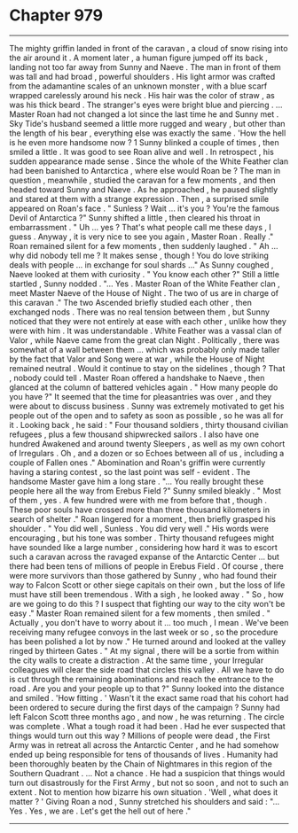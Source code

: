 
# Chapter 979


---

The mighty griffin landed in front of the caravan , a cloud of snow rising into the air around it . A moment later , a human figure jumped off its back , landing not too far away from Sunny and Naeve .
The man in front of them was tall and had broad , powerful shoulders . His light armor was crafted from the adamantine scales of an unknown monster , with a blue scarf wrapped carelessly around his neck . His hair was the color of straw , as was his thick beard .
The stranger's eyes were bright blue and piercing .
... Master Roan had not changed a lot since the last time he and Sunny met . Sky Tide's husband seemed a little more rugged and weary , but other than the length of his bear , everything else was exactly the same .
'How the hell is he even more handsome now ? 1 Sunny blinked a couple of times , then smiled a little .
It was good to see Roan alive and well .
In retrospect , his sudden appearance made sense . Since the whole of the White Feather clan had been banished to Antarctica , where else would Roan be ?
The man in question , meanwhile , studied the caravan for a few moments , and then headed toward Sunny and Naeve . As he approached , he paused slightly and stared at them with a strange expression . Then , a surprised smile appeared on Roan's face .
" Sunless ? Wait ... it's you ? You're the famous Devil of Antarctica ?"
Sunny shifted a little , then cleared his throat in embarrassment .
" Uh ... yes ? That's what people call me these days , I guess . Anyway , it is very nice to see you again , Master Roan . Really ."
Roan remained silent for a few moments , then suddenly laughed .
" Ah ... why did nobody tell me ? It makes sense , though ! You do love striking deals with people ... in exchange for soul shards ..."
As Sunny coughed , Naeve looked at them with curiosity .
" You know each other ?"
Still a little startled , Sunny nodded .
"... Yes . Master Roan of the White Feather clan , meet Master Naeve of the House of Night . The two of us are in charge of this caravan ."
The two Ascended briefly studied each other , then exchanged nods . There was no real tension between them , but Sunny noticed that they were not entirely at ease with each other , unlike how they were with him .
It was understandable . White Feather was a vassal clan of Valor , while Naeve came from the great clan Night . Politically , there was somewhat of a wall between them ... which was probably only made taller by the fact that Valor and Song were at war , while the House of Night remained neutral .
Would it continue to stay on the sidelines , though ? That , nobody could tell .
Master Roan offered a handshake to Naeve , then glanced at the column of battered vehicles again .
" How many people do you have ?"
It seemed that the time for pleasantries was over , and they were about to discuss business . Sunny was extremely motivated to get his people out of the open and to safety as soon as possible , so he was all for it .
Looking back , he said :
" Four thousand soldiers , thirty thousand civilian refugees , plus a few thousand shipwrecked sailors . I also have one hundred Awakened and around twenty Sleepers , as well as my own cohort of Irregulars . Oh , and a dozen or so Echoes between all of us , including a couple of Fallen ones ."
Abomination and Roan's griffin were currently having a staring contest , so the last point was self - evident .
The handsome Master gave him a long stare .
"... You really brought these people here all the way from Erebus Field ?"
Sunny smiled bleakly .
" Most of them , yes . A few hundred were with me from before that , though . These poor souls have crossed more than three thousand kilometers in search of shelter ."
Roan lingered for a moment , then briefly grasped his shoulder . " You did well , Sunless . You did very well ."
His words were encouraging , but his tone was somber .
Thirty thousand refugees might have sounded like a large number , considering how hard it was to escort such a caravan across the ravaged expanse of the Antarctic Center ... but there had been tens of millions of people in Erebus Field .
Of course , there were more survivors than those gathered by Sunny , who had found their way to Falcon Scott or other siege capitals on their own , but the loss of life must have still been tremendous .
With a sigh , he looked away .
" So , how are we going to do this ? I suspect that fighting our way to the city won't be easy ."
Master Roan remained silent for a few moments , then smiled .
" Actually , you don't have to worry about it ... too much , I mean . We've been receiving many refugee convoys in the last week or so , so the procedure has been polished a lot by now ."
He turned around and looked at the valley ringed by thirteen Gates .
" At my signal , there will be a sortie from within the city walls to create a distraction . At the same time , your Irregular colleagues will clear the side road that circles this valley . All we have to do is cut through the remaining abominations and reach the entrance to the road . Are you and your people up to that ?"
Sunny looked into the distance and smiled .
'How fitting . '
Wasn't it the exact same road that his cohort had been ordered to secure during the first days of the campaign ?
Sunny had left Falcon Scott three months ago , and now , he was returning . The circle was complete .
What a tough road it had been .
Had he ever suspected that things would turn out this way ? Millions of people were dead , the First Army was in retreat all across the Antarctic Center , and he had somehow ended up being responsible for tens of thousands of lives . Humanity had been thoroughly beaten by the Chain of Nightmares in this region of the Southern Quadrant .
... Not a chance . He had a suspicion that things would turn out disastrously for the First Army , but not so soon , and not to such an extent . Not to mention how bizarre his own situation .
'Well , what does it matter ? '
Giving Roan a nod , Sunny stretched his shoulders and said : "... Yes . Yes , we are . Let's get the hell out of here ."

---

